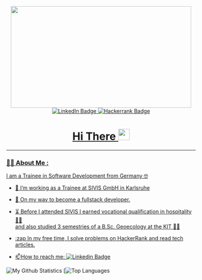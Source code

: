 <div id="header" align="center">
  <img src="https://media.giphy.com/media/L1R1tvI9svkIWwpVYr/giphy.gif" width="480" height="270" frameBorder="0" class="giphy-embed" allowFullScreen></img>
<div id="badges">
  <a href="https://www.linkedin.com/in/jakob-luge-7a04a7159">
    <img src="https://img.shields.io/badge/LinkedIn-blue?style=for-the-badge&logo=linkedin&logoColor=white" alt="LinkedIn Badge"/>
  <a href="https://www.hackerrank.com/j__m_luge?hr_r=1">
    <img src="https://content.linkedin.com/content/dam/me/business/en-us/talent-solutions-lodestone/body/logos/hackerrank-logo-dsk.png/jcr:content/renditions/hackerrank-logo-mob-port.png" alt="Hackerrank Badge"/>
</div>
<img src="https://komarev.com/ghpvc/?username=jakobmichael&style=flat-square&color=blue" alt=""/>
<h1>
  Hi There
  <img src="https://media.giphy.com/media/hvRJCLFzcasrR4ia7z/giphy.gif" width="30px"/>
</h1>
  </div>
  
  ---

### :man_technologist: About Me :

I am a Trainee in Software Development from Germany 🤓

- 🔭 I’m working as a Trainee at SIVIS GmbH in Karlsruhe 

- 🌱 On my way to become a fullstack developer.

- ⏳ Before I attended SIVIS I earned vocational qualification in hospitality 👨‍🍳 <br/> and also studied 3 semestries of a B.Sc. Geoecology at the KIT 👨‍🎓

- :zap In my free time, I solve problems on HackerRank  and read tech articles.

- :mailbox:How to reach me: [![Linkedin Badge](https://img.shields.io/badge/-kakbar-blue?style=flat&logo=Linkedin&logoColor=white)](your-linkedin-url)

![My Github Statistics](https://github-readme-stats.vercel.app/api?username=jakobmichael&show_icons=true&theme=radical)
[![Top Languages](https://github-readme-stats.vercel.app/api/top-langs/?username=jakobmichael)
<!--(https://github.com/<username>/<repository_name>)--!>
